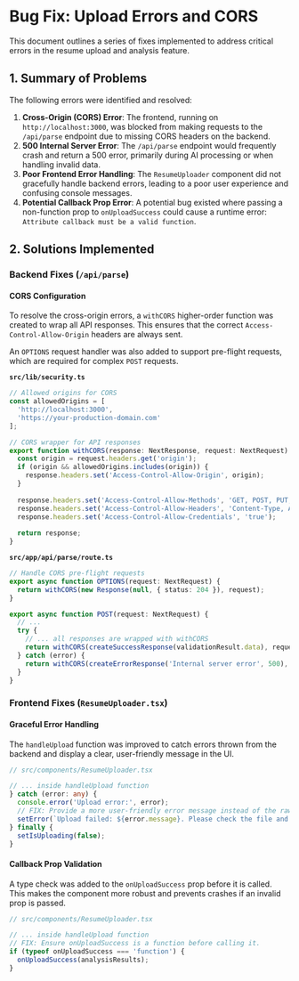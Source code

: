 # Bug Fix: Upload Errors and CORS

This document outlines a series of fixes implemented to address critical errors in the resume upload and analysis feature.

## 1. Summary of Problems

The following errors were identified and resolved:

1.  **Cross-Origin (CORS) Error**: The frontend, running on `http://localhost:3000`, was blocked from making requests to the `/api/parse` endpoint due to missing CORS headers on the backend.
2.  **500 Internal Server Error**: The `/api/parse` endpoint would frequently crash and return a 500 error, primarily during AI processing or when handling invalid data.
3.  **Poor Frontend Error Handling**: The `ResumeUploader` component did not gracefully handle backend errors, leading to a poor user experience and confusing console messages.
4.  **Potential Callback Prop Error**: A potential bug existed where passing a non-function prop to `onUploadSuccess` could cause a runtime error: `Attribute callback must be a valid function`.

## 2. Solutions Implemented

### Backend Fixes (`/api/parse`)

#### CORS Configuration

To resolve the cross-origin errors, a `withCORS` higher-order function was created to wrap all API responses. This ensures that the correct `Access-Control-Allow-Origin` headers are always sent.

An `OPTIONS` request handler was also added to support pre-flight requests, which are required for complex `POST` requests.

**`src/lib/security.ts`**
```typescript
// Allowed origins for CORS
const allowedOrigins = [
  'http://localhost:3000',
  'https://your-production-domain.com' 
];

// CORS wrapper for API responses
export function withCORS(response: NextResponse, request: NextRequest): NextResponse {
  const origin = request.headers.get('origin');
  if (origin && allowedOrigins.includes(origin)) {
    response.headers.set('Access-Control-Allow-Origin', origin);
  }
  
  response.headers.set('Access-Control-Allow-Methods', 'GET, POST, PUT, DELETE, OPTIONS');
  response.headers.set('Access-Control-Allow-Headers', 'Content-Type, Authorization');
  response.headers.set('Access-Control-Allow-Credentials', 'true');
  
  return response;
}
```

**`src/app/api/parse/route.ts`**
```typescript
// Handle CORS pre-flight requests
export async function OPTIONS(request: NextRequest) {
  return withCORS(new Response(null, { status: 204 }), request);
}

export async function POST(request: NextRequest) {
  // ...
  try {
    // ... all responses are wrapped with withCORS
    return withCORS(createSuccessResponse(validationResult.data), request);
  } catch (error) {
    return withCORS(createErrorResponse('Internal server error', 500), request);
  }
}
```

### Frontend Fixes (`ResumeUploader.tsx`)

#### Graceful Error Handling

The `handleUpload` function was improved to catch errors thrown from the backend and display a clear, user-friendly message in the UI.

```typescript
// src/components/ResumeUploader.tsx

// ... inside handleUpload function
} catch (error: any) {
  console.error('Upload error:', error);
  // FIX: Provide a more user-friendly error message instead of the raw error.
  setError(`Upload failed: ${error.message}. Please check the file and try again.`);
} finally {
  setIsUploading(false);
}
```

#### Callback Prop Validation

A type check was added to the `onUploadSuccess` prop before it is called. This makes the component more robust and prevents crashes if an invalid prop is passed.

```typescript
// src/components/ResumeUploader.tsx

// ... inside handleUpload function
// FIX: Ensure onUploadSuccess is a function before calling it.
if (typeof onUploadSuccess === 'function') {
  onUploadSuccess(analysisResults);
}
```

